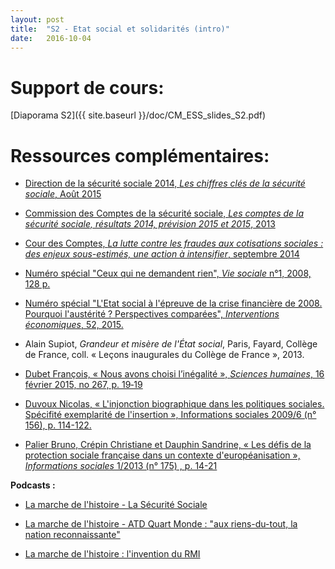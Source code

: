 ```yaml
---
layout: post
title:  "S2 - Etat social et solidarités (intro)"
date:   2016-10-04
---
```

# Support de cours:
[Diaporama S2]({{ site.baseurl }}/doc/CM_ESS_slides_S2.pdf)

# Ressources complémentaires:

- [Direction de la sécurité sociale 2014, *Les chiffres clés de la sécurité sociale*, Août 2015](http://www.securite-sociale.fr/IMG/pdf/chiffres_cles_2015_web.pdf)

- [Commission des Comptes de la sécurité sociale, *Les comptes de la sécurité sociale, résultats 2014, prévision 2015 et 2015*, 2013](http://www.securite-sociale.fr/Les-comptes-de-la-Securite-sociale-Resultats-2013-previsions-2014-et-2015-septembre-2014)

- [Cour des Comptes, *La lutte contre les fraudes aux cotisations sociales : des enjeux sous-estimés, une action à intensifier*, septembre 2014](https://www.ccomptes.fr/content/download/73459/1911669/version/1/file/rapport_securite_sociale_lutte_fraudes_cotisations.pdf)

- [Numéro spécial "Ceux qui ne demandent rien", *Vie sociale* n°1, 2008, 128 p.](https://www.cairn.info/revue-vie-sociale-2008-1-page-5.htm)
- [Numéro spécial "L'Etat social à l'épreuve de la crise financière de 2008. Pourquoi l'austérité ? Perspectives comparées", *Interventions économiques*, 52, 2015.](http://interventionseconomiques.revues.org/2413)
- Alain Supiot, *Grandeur et misère de l'État social*, Paris, Fayard, Collège de France, coll. « Leçons inaugurales du Collège de France », 2013.

- [Dubet François, « Nous avons choisi l’inégalité », *Sciences humaines*, 16 février 2015, no 267, p. 19‑19](https://www.cairn.info/magazine-sciences-humaines-2015-2-page-19.htm)

- [Duvoux Nicolas, « L'injonction biographique dans les politiques sociales. Spécifité exemplarité de l'insertion », Informations sociales 2009/6 (n° 156), p. 114-122.](http://www.cairn.info/revue-informations-sociales-2009-6-page-114.htm)

- [Palier Bruno, Crépin Christiane et Dauphin Sandrine, « Les défis de la protection sociale française dans un contexte d'européanisation », *Informations sociales* 1/2013 (n° 175) , p. 14-21](www.cairn.info/revue-informations-sociales-2013-1-page-14.htm)

**Podcasts :**

- [La marche de l'histoire - La Sécurité Sociale](http://www.franceinter.fr/emission-la-marche-de-lhistoire-la-securite-sociale)

- [La marche de l'histoire - ATD Quart Monde : "aux riens-du-tout, la nation reconnaissante"](http://www.franceinter.fr/emission-la-marche-de-lhistoire-atd-quart-monde-aux-riens-du-tout-la-nation-reconnaissante)

- [La marche de l'histoire : l'invention du RMI](http://www.franceinter.fr/emission-la-marche-de-l-histoire-le-temoin-du-vendredi-jean-michel-belorgey-et-linvention-du-rmi)
